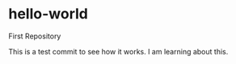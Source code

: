 # hello-world
First Repository

This is a test commit to see how it works. I am learning about this.
